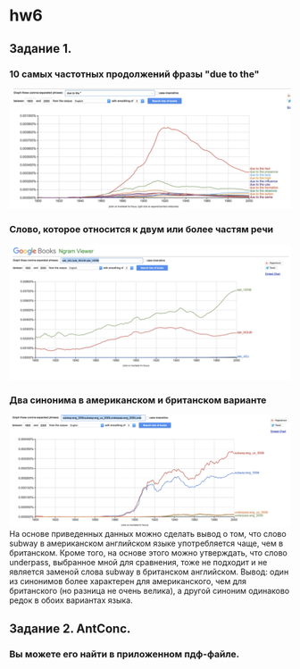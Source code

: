 # hw6

## Задание 1.
### 10 самых частотных продолжений фразы "due to the"
![alt text](https://github.com/TokarevaNika/hw6/blob/master/cQPMkaGJGPo.jpg)
### Слово, которое относится к двум или более частям речи
![alt text](https://github.com/TokarevaNika/hw6/blob/master/YzRGbxkbiyM.jpg)
### Два синонима в американском и британском варианте
![alt text](https://github.com/TokarevaNika/hw6/blob/master/QydLyze8DNM.jpg)
На основе приведенных данных можно сделать вывод о том, что слово subway в американском английском языке употребляется чаще, чем в британском. Кроме того, на основе этого можно утверждать, что слово underpass, выбранное мной для сравнения, тоже не подходит и не является заменой слова subway в британском английском. Вывод: один из синонимов более характерен для американского, чем для британского (но разница не очень велика), а другой синоним одинаково редок в обоих вариантах языка.

## Задание 2. AntConc.
### Вы можете его найти в приложенном пдф-файле.
